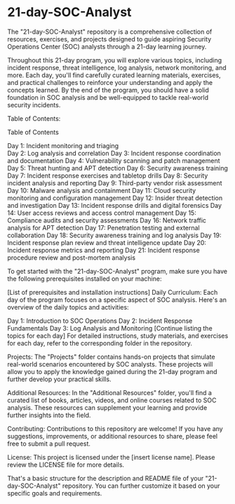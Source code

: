# 21-day-SOC-Analyst
The "21-day-SOC-Analyst" repository is a comprehensive collection of resources, exercises, and projects designed to guide aspiring Security Operations Center (SOC) analysts through a 21-day learning journey.

Throughout this 21-day program, you will explore various topics, including incident response, threat intelligence, log analysis, network monitoring, and more. Each day, you'll find carefully curated learning materials, exercises, and practical challenges to reinforce your understanding and apply the concepts learned. By the end of the program, you should have a solid foundation in SOC analysis and be well-equipped to tackle real-world security incidents.

Table of Contents:

Table of Contents

Day 1: Incident monitoring and triaging</br>
Day 2: Log analysis and correlation
Day 3: Incident response coordination and documentation
Day 4: Vulnerability scanning and patch management
Day 5: Threat hunting and APT detection
Day 6: Security awareness training
Day 7: Incident response exercises and tabletop drills
Day 8: Security incident analysis and reporting
Day 9: Third-party vendor risk assessment
Day 10: Malware analysis and containment
Day 11: Cloud security monitoring and configuration management
Day 12: Insider threat detection and investigation
Day 13: Incident response drills and digital forensics
Day 14: User access reviews and access control management
Day 15: Compliance audits and security assessments
Day 16: Network traffic analysis for APT detection
Day 17: Penetration testing and external collaboration
Day 18: Security awareness training and log analysis
Day 19: Incident response plan review and threat intelligence update
Day 20: Incident response metrics and reporting
Day 21: Incident response procedure review and post-mortem analysis

To get started with the "21-day-SOC-Analyst" program, make sure you have the following prerequisites installed on your machine:

[List of prerequisites and installation instructions]
Daily Curriculum:
Each day of the program focuses on a specific aspect of SOC analysis. Here's an overview of the daily topics and activities:

Day 1: Introduction to SOC Operations
Day 2: Incident Response Fundamentals
Day 3: Log Analysis and Monitoring
[Continue listing the topics for each day]
For detailed instructions, study materials, and exercises for each day, refer to the corresponding folder in the repository.

Projects:
The "Projects" folder contains hands-on projects that simulate real-world scenarios encountered by SOC analysts. These projects will allow you to apply the knowledge gained during the 21-day program and further develop your practical skills.

Additional Resources:
In the "Additional Resources" folder, you'll find a curated list of books, articles, videos, and online courses related to SOC analysis. These resources can supplement your learning and provide further insights into the field.

Contributing:
Contributions to this repository are welcome! If you have any suggestions, improvements, or additional resources to share, please feel free to submit a pull request.

License:
This project is licensed under the [insert license name]. Please review the LICENSE file for more details.

That's a basic structure for the description and README file of your "21-day-SOC-Analyst" repository. You can further customize it based on your specific goals and requirements.
